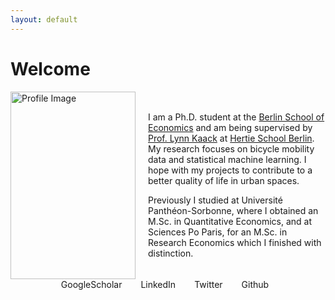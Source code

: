```yaml
---
layout: default
---
```

# Welcome

<div style="display: flex; align-items: center;">
    <img src="assets/KaiserSilke_profil.JPG" alt="Profile Image" width="200" height="300" style="margin-right: 20px;">
    <div>
        <p>
            I am a Ph.D. student at the <a href="https://berlinschoolofeconomics.de/home">Berlin School of Economics</a>  and am being supervised by
            <a href="https://lynnkaack.com/index.html">Prof. Lynn Kaack</a> at
            <a href="https://www.hertie-school.org/en/datasciencelab/people/profile/person/kaiser">Hertie School Berlin</a>.
            My research focuses on bicycle mobility data and statistical machine learning. I hope with my projects
            to contribute to a better quality of life in urban spaces.
        </p>
        <p>
            Previously I studied at Université Panthéon-Sorbonne, where I obtained an M.Sc. in Quantitative Economics,
            and at Sciences Po Paris, for an M.Sc. in Research Economics which I finished with distinction.
        </p>
    </div>
</div>

<div class="icon-links">
  
  <a href="https://scholar.google.de/citations?user=gcnnM8IAAAAJ&hl=de&oi=sra">
    <i class="fa fa-graduation-cap"></i> GoogleScholar
  </a>

  <a href="https://linkedin.com/in/silke-kaiser">
    <i class="fa fa-linkedin"></i> LinkedIn
  </a>

  <a href="https://twitter.com/S_K_Kaiser">
    <i class="fa fa-twitter"></i> Twitter
  </a>

  <a href="https://github.com/silkekaiser">
    <i class="fa fa-github"></i> Github
  </a>
</div>

<style>
  .icon-links {
    display: flex;
    justify-content: center; /* Center the links horizontally */
    align-items: center;
    max-width: 300px;
    margin: 0 auto;
  }

  .icon-links a {
    text-decoration: none;
    margin-right: 20px; /* Add spacing between links */
    display: flex;
    align-items: center;
  }

  .icon-links i {
    margin-right: 10px;
  }
</style>
